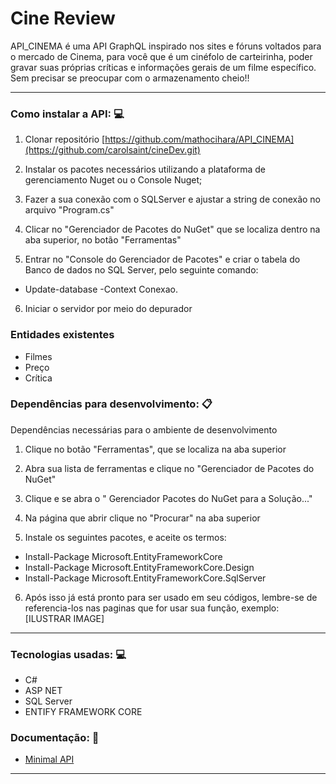 # Cine Review


API_CINEMA é uma API GraphQL inspirado nos sites e fóruns voltados para o mercado de Cinema, para você que é um cinéfolo de carteirinha, poder gravar suas próprias críticas e informações gerais de um filme específico. Sem precisar se preocupar com o armazenamento cheio!!

----------

### Como instalar a API:  💻

1.  Clonar repositório  [https://github.com/mathocihara/API_CINEMA](https://github.com/carolsaint/cineDev.git)
2.  Instalar os pacotes necessários utilizando a plataforma de gerenciamento Nuget ou o Console Nuget;

3. Fazer a sua conexão com o SQLServer e ajustar a string de conexão no  arquivo "Program.cs"

4. Clicar no "Gerenciador de Pacotes do NuGet" que se localiza dentro na aba superior, no botão "Ferramentas"

5. Entrar no "Console do Gerenciador de Pacotes" e criar o tabela do Banco de dados no SQL Server, pelo seguinte comando:
- Update-database -Context Conexao.

6.  Iniciar o servidor por meio do depurador 



### Entidades existentes

-   Filmes
-   Preço
 - Crítica 


### Dependências para desenvolvimento:  📋

Dependências necessárias para o ambiente de desenvolvimento

1. Clique no botão "Ferramentas", que se localiza na aba superior

2. Abra sua lista de ferramentas e clique no "Gerenciador de Pacotes do NuGet"

3. Clique e se abra o " Gerenciador Pacotes do NuGet para a Solução..."

4. Na página que abrir clique no "Procurar" na aba superior

5. Instale os seguintes pacotes, e aceite os termos:
- Install-Package Microsoft.EntityFrameworkCore 
- Install-Package Microsoft.EntityFrameworkCore.Design 
- Install-Package Microsoft.EntityFrameworkCore.SqlServer

6. Após isso já está pronto para ser usado em seu códigos, lembre-se de referencia-los nas paginas que for usar sua função, exemplo:
[ILUSTRAR IMAGE]
----------

### Tecnologias usadas:  💻

-   C#
-   ASP NET 
-   SQL Server
-   ENTIFY FRAMEWORK CORE

### Documentação:  📖


-   [Minimal API](https://docs.microsoft.com/en-us/aspnet/core/tutorials/min-web-api?view=aspnetcore-6.0&tabs=visual-studio)


----------
